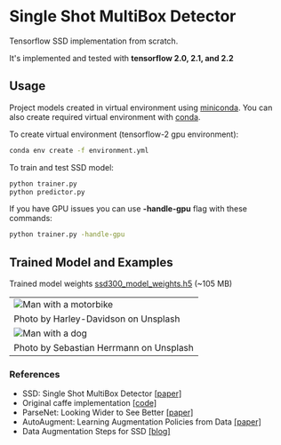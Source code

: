 # Single Shot MultiBox Detector

Tensorflow SSD implementation from scratch.

It's implemented and tested with **tensorflow 2.0, 2.1, and 2.2**

## Usage

Project models created in virtual environment using [miniconda](https://docs.conda.io/en/latest/miniconda.html).
You can also create required virtual environment with [conda](https://docs.conda.io/projects/conda/en/latest/user-guide/tasks/manage-environments.html#creating-an-environment-from-an-environment-yml-file).

To create virtual environment (tensorflow-2 gpu environment):

```sh
conda env create -f environment.yml
```

To train and test SSD model:

```sh
python trainer.py
python predictor.py
```

If you have GPU issues you can use **-handle-gpu** flag with these commands:

```sh
python trainer.py -handle-gpu
```

## Trained Model and Examples

Trained model weights [ssd300_model_weights.h5](https://drive.google.com/open?id=1w_gq3WeqIveAyj4TD_09Oy6R5SJVt_hI) (~105 MB)

| |
| -------------- |
| ![Man with a motorbike](http://furkanomerustaoglu.com/wp-content/uploads/2020/04/man_motorbike.png) |
| Photo by Harley-Davidson on Unsplash |
| ![Man with a dog](http://furkanomerustaoglu.com/wp-content/uploads/2020/04/man_dog_cars.png) |
| Photo by Sebastian Herrmann on Unsplash |

### References

* SSD: Single Shot MultiBox Detector [[paper]](https://arxiv.org/abs/1512.02325)
* Original caffe implementation [[code]](https://github.com/weiliu89/caffe/tree/ssd)
* ParseNet: Looking Wider to See Better [[paper]](https://arxiv.org/abs/1506.04579)
* AutoAugment: Learning Augmentation Policies from Data [[paper]](https://arxiv.org/abs/1805.09501)
* Data Augmentation Steps for SSD [[blog]](http://www.telesens.co/2018/06/28/data-augmentation-in-ssd/#Data_Augmentation_Steps)
